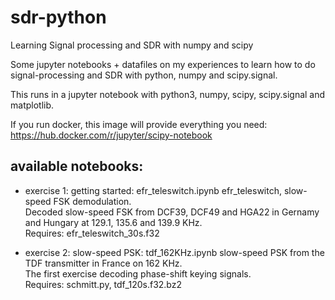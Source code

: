 # sdr-python
Learning Signal processing and SDR with numpy and scipy

Some jupyter notebooks + datafiles on my experiences to learn how to do signal-processing and SDR with python, numpy and scipy.signal.

This runs in a jupyter notebook with python3, numpy, scipy, scipy.signal and matplotlib.

If you run docker, this image will provide everything you need:
https://hub.docker.com/r/jupyter/scipy-notebook

## available notebooks:
- exercise 1: getting started: efr_teleswitch.ipynb
 efr_teleswitch, slow-speed FSK demodulation.  
 Decoded slow-speed FSK from DCF39, DCF49 and HGA22 in Gernamy and Hungary at 129.1, 135.6 and 139.9 KHz.  
 Requires: efr_teleswitch_30s.f32

- exercise 2: slow-speed PSK: tdf_162KHz.ipynb
 slow-speed PSK from the TDF transmitter in France on 162 KHz.  
 The first exercise decoding phase-shift keying signals.  
 Requires: schmitt.py, tdf_120s.f32.bz2  
